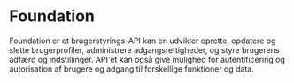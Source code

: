 # Foundation

Foundation er et brugerstyrings-API kan en udvikler oprette, opdatere og slette brugerprofiler, administrere adgangsrettigheder, og styre brugerens adfærd og indstillinger. API'et kan også give mulighed for autentificering og autorisation af brugere og adgang til forskellige funktioner og data.
